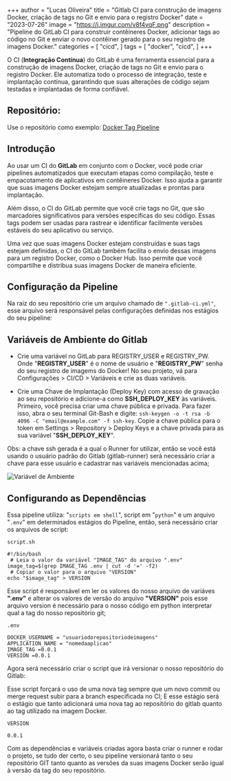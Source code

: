 +++
author = "Lucas Oliveira"
title = "Gitlab CI para construção de imagens Docker, criação de tags no Git e envio para o registro Docker"
date = "2023-07-26"
image = "https://i.imgur.com/v8f4vqF.png"
description = "Pipeline do GitLab CI para construir contêineres Docker, adicionar tags ao código no Git e enviar o novo contêiner gerado para o seu registro de imagens Docker."
categories = [
    "cicd",
]
tags = [
    "docker",
    "cicd",
]
+++

O CI (**Integração Contínua**) do GitLab é uma ferramenta essencial para a construção de imagens Docker, criação de tags no Git e envio para o registro Docker. Ele automatiza todo o processo de integração, teste e implantação contínua, garantindo que suas alterações de código sejam testadas e implantadas de forma confiável. 

<!--more-->

## Repositório: 

Use o repositório como exemplo: [Docker Tag Pipeline](https://gitlab.com/devops3530230/docker-tag-pipeline) 

## Introdução

Ao usar um CI do **GitLab** em conjunto com o Docker, você pode criar pipelines automatizados que executam etapas como compilação, teste e empacotamento de aplicativos em contêineres Docker. Isso ajuda a garantir que suas imagens Docker estejam sempre atualizadas e prontas para implantação. 

Além disso, o CI do GitLab permite que você crie tags no Git, que são marcadores significativos para versões específicas do seu código. Essas tags podem ser usadas para rastrear e identificar facilmente versões estáveis do seu aplicativo ou serviço. 
 
Uma vez que suas imagens Docker estejam construídas e suas tags estejam definidas, o CI do GitLab também facilita o envio dessas imagens para um registro Docker, como o Docker Hub. Isso permite que você compartilhe e distribua suas imagens Docker de maneira eficiente. 

## Configuração da Pipeline

Na raiz do seu repositório crie um arquivo chamado de `".gitlab-ci.yml"`, esse arquivo será responsável pelas configurações definidas nos estágios do seu pipeline:

<script src="https://gist.github.com/LuksJobs/81c99ccfbced1b2c1d6d133a16c9f412.js"></script>

## Variáveis de Ambiente do Gitlab

* Crie uma variável no GitLab para REGISTRY_USER e REGISTRY_PW. Onde "**REGISTRY_USER**" é o nome de usuário e "**REGISTRY_PW**" senha do seu registro de imagems do Docker! No seu projeto, vá para Configurações > CI/CD > Variáveis e crie as duas variáveis. 
 
* Crie uma Chave de Implantação (Deploy Key) com acesso de gravação ao seu repositório e adicione-a como **SSH_DEPLOY_KEY** às variáveis. Primeiro, você precisa criar uma chave pública e privada. Para fazer isso, abra o seu terminal Git-Bash e digite: ```ssh-keygen -o -t rsa -b 4096 -C "email@example.com" -f ssh-key```. Copie a chave pública para o token em Settings > Repository > Deploy Keys e a chave privada para as sua variável "**SSH_DEPLOY_KEY**".

Obs: a chave ssh gerada é a qual o Runner for utilizar, então se você está usando o usuário padrão do Gitlab (gitlab-runner) será necessário criar a chave para esse usuário e cadastrar nas variáveis mencionadas acima;

![Variável de Ambiente](https://i.imgur.com/cbRYwHn.png)

## Configurando as Dependências

Essa pipeline utiliza: "`scripts em shell`", script em "`python`" e um arquivo "`.env`" em determinados estágios do Pipeline, então, será necessário criar os arquivos de script:

`script.sh`

```
#!/bin/bash
 # Leia o valor da variável "IMAGE_TAG" do arquivo ".env"
image_tag=$(grep IMAGE_TAG .env | cut -d '=' -f2)
 # Copiar o valor para o arquivo "VERSION"
echo "$image_tag" > VERSION
```

Esse script é responsável em ler os valores do nosso arquivo de variáves **".env"** e alterar os valores de versão do arquivo **"VERSION"** pois esse arquivo version é necessário para o nosso código em python interpretar qual a tag do nosso repositório git;

`.env`

```
DOCKER_USERNAME = "usuariodorepositoriodeimagens" 
APPLICATION_NAME = "nomedaaplicao" 
IMAGE_TAG =0.0.1
VERSION =0.0.1
```

Agora será necessário criar o script que irá versionar o nosso repositório do Gitlab:

<script src="https://gist.github.com/LuksJobs/836289698230b5ca44c76befdfdd7b07.js"></script>

Esse script forçará o uso de uma nova tag sempre que um novo commit ou merge request subir para a branch especificada no CI; E esse estágio será o estágio que tanto adicionará uma nova tag ao repositório do gitlab quanto ao tag utilizado na imagem Docker.

`VERSION`

```
0.0.1
```

Com as dependências e variáveis criadas agora basta criar o runner e rodar o projeto, se tudo der certo, o seu pipeline versionará tanto o seu repositório GIT tanto quanto as versões da suas imagens Docker serão igual à versão da tag do seu repositório.